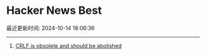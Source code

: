 # Hacker News Best

最近更新时间: 2024-10-14 18:06:36

--- 
1. [CRLF is obsolete and should be abolished](https://fossil-scm.org/home/ext/crlf-harmful.md) 
